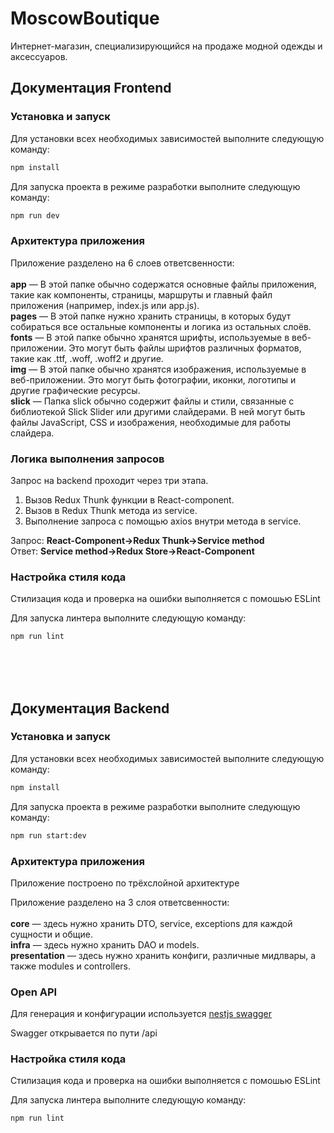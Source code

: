 # MoscowBoutique
Интернет-магазин, специализирующийся на продаже модной одежды и аксессуаров.
## Документация Frontend

### Установка и запуск

Для установки всех необходимых зависимостей выполните следующую команду:

```bash
npm install
```

Для запуска проекта в режиме разработки выполните следующую команду:

```bash
npm run dev
```

### Архитектура приложения

Приложение разделено на 6 слоев ответсвенности:
</br></br>
**app** — В этой папке обычно содержатся основные файлы приложения, такие как компоненты, страницы, маршруты и главный файл приложения (например, index.js или app.js).
</br>
**pages** — В этой папке нужно хранить страницы, в которых будут собираться все остальные компоненты и логика из остальных слоёв.
</br>
**fonts** — В этой папке обычно хранятся шрифты, используемые в веб-приложении. Это могут быть файлы шрифтов различных форматов, такие как .ttf, .woff, .woff2 и другие.
</br>
**img** — В этой папке обычно хранятся изображения, используемые в веб-приложении. Это могут быть фотографии, иконки, логотипы и другие графические ресурсы.
</br>
**slick** — Папка slick обычно содержит файлы и стили, связанные с библиотекой Slick Slider или другими слайдерами. В ней могут быть файлы JavaScript, CSS и изображения, необходимые для работы слайдера.

### Логика выполнения запросов

Запрос на backend проходит через три этапа.

1. Вызов Redux Thunk функции в React-component.
2. Вызов в Redux Thunk метода из service.
3. Выполнение запроса с помощью axios внутри метода в service.

Запрос:
**React-Component->Redux Thunk->Service method**
</br>
Ответ:
**Service method->Redux Store->React-Component**

### Настройка стиля кода

Стилизация кода и проверка на ошибки выполняется с помошью ESLint

Для запуска линтера выполните следующую команду:

```bash
npm run lint
```

</br></br></br>

## Документация Backend

### Установка и запуск

Для установки всех необходимых зависимостей выполните следующую команду:

```bash
npm install
```

Для запуска проекта в режиме разработки выполните следующую команду:

```bash
npm run start:dev
```

### Архитектура приложения

Приложение построено по трёхслойной архитектуре

Приложение разделено на 3 слоя ответсвенности:
</br></br>
**core** — здесь нужно хранить DTO, service, exceptions для каждой сущности и общие.
</br>
**infra** — здесь нужно хранить DAO и models.
</br>
**presentation** — здесь нужно хранить конфиги, различные мидлвары, а также modules и controllers.

### Open API

Для генерация и конфигурации используется [nestjs swagger](https://docs.nestjs.com/openapi/introduction)

Swagger открывается по пути /api

### Настройка стиля кода

Стилизация кода и проверка на ошибки выполняется с помошью ESLint

Для запуска линтера выполните следующую команду:

```bash
npm run lint
```
